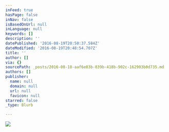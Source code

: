 ```yaml
---
inFeed: true
hasPage: false
inNav: false
isBasedOnUrl: null
inLanguage: null
keywords: []
description: ''
datePublished: '2016-08-19T20:50:37.584Z'
dateModified: '2016-08-19T20:48:54.707Z'
title: ''
author: []
via: {}
sourcePath: _posts/2016-08-18-aaf6e83b-839b-418b-902c-162903b0d735.md
authors: []
publisher:
  name: null
  domain: null
  url: null
  favicon: null
starred: false
_type: Blurb

---
```

![](https://the-grid-user-content.s3-us-west-2.amazonaws.com/cad5e736-fa54-4465-aafd-76869f31b394.jpg)
